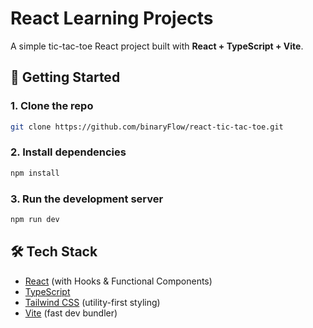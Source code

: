 # React Learning Projects

A simple tic-tac-toe React project built with **React + TypeScript + Vite**.

## 🚀 Getting Started

### 1. Clone the repo
```bash
git clone https://github.com/binaryFlow/react-tic-tac-toe.git
```
### 2. Install dependencies
```bash
npm install
```

### 3. Run the development server
```bash
npm run dev
```

## 🛠️ Tech Stack

- [React](https://react.dev/) (with Hooks & Functional Components)  
- [TypeScript](https://www.typescriptlang.org/)  
- [Tailwind CSS](https://tailwindcss.com/) (utility-first styling)  
- [Vite](https://vitejs.dev/) (fast dev bundler)  
